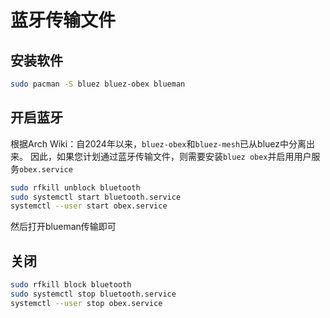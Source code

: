 # 蓝牙传输文件

## 安装软件

```bash
sudo pacman -S bluez bluez-obex blueman
```

## 开启蓝牙

根据Arch Wiki：自2024年以来，`bluez-obex`和`bluez-mesh`已从bluez中分离出来。
因此，如果您计划通过蓝牙传输文件，则需要安装`bluez obex`并启用用户服务`obex.service`

```bash
sudo rfkill unblock bluetooth
sudo systemctl start bluetooth.service
systemctl --user start obex.service
```

然后打开blueman传输即可

## 关闭

```bash
sudo rfkill block bluetooth
sudo systemctl stop bluetooth.service
systemctl --user stop obex.service
```
